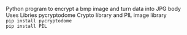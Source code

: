 Python program to encrypt a bmp image and turn data into JPG body <br>
Uses Libries pycryptodome Crypto library and PIL image library<br>
`pip install pycryptodome`<br>
`pip install PIL`


